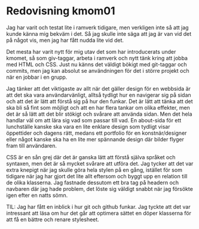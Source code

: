 ---
---
Redovisning kmom01
=========================

Jag har varit och testat lite i ramverk tidigare, men verkligen inte så att jag kunde känna mig bekväm i det.
Så jag skulle inte säga att jag är van vid det på något vis, men jag har fått nudda lite vid det.

Det mesta har varit nytt för mig utav det som har introducerats under kmomet, så som giv-taggar, arbeta i ramverk och nytt tänk kring att jobba med HTML och CSS. Just nu känns det väldigt bökigt med git-taggar och commits, men jag kan absolut se användningen för det i större projekt och när en jobbar i en grupp.

Jag tänker att det viktigaste av allt när det gäller design för en webbsida är att det ska vara användarvänligt, alltså tydligt hur en navigerar sig på sidan och att det är lätt att förstå sig på hur den funkar. Det är lätt att tänka att det ska bli så fint som möjligt och att en har flera tankar om olika effekter, men det är så lätt att det blir stökigt och svårare att använda sidan. Men det hela handlar väl om att lära sig vad som passar till vad. En about-sida för ett lunchställe kanske ska vara en lite enklare design som tydligt visar öppettider och dagens rätt, medans ett portfolio för en konstnär/designer eller något kanske ska ha en lite mer spännande design där bilder flyger fram till användaren.

CSS är en sån grej där det är ganska lätt att förstå själva språket och syntaxen, men det är så mycket svårare att utföra det. Jag tycker att det var extra knepigt när jag skulle göra hela stylen på en gång, istället för som tidigare när jag har gjort det lite allt eftersom och byggt upp en relation till de olika klasserna. Jag fastnade dessutom ett bra tag på headern och navbaren där jag hade problem, det löste sig väldigt snabbt när jag försökte igen efter en natts sömn.

TIL: Jag har fått en inblick i hur git och github funkar. Jag tyckte att det var intressant att läsa om hur det går att optimera sättet en döper klasserna för att få en bättre och renare stylesheet.

